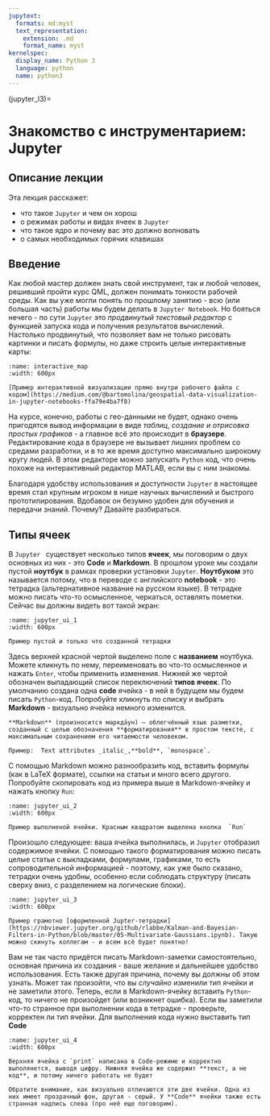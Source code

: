 ```yaml
---
jupytext:
  formats: md:myst
  text_representation:
    extension: .md
    format_name: myst
kernelspec:
  display_name: Python 3
  language: python
  name: python3
---
```


(jupyter_l3)=

# Знакомство с инструментарием: Jupyter

## Описание лекции

Эта лекция расскажет:

- что такое `Jupyter` и чем он хорош
- о режимах работы и видах ячеек в `Jupyter`
- что такое ядро и почему вас это должно волновать
- о самых необходимых горячих клавишах

## Введение

Как любой мастер должен знать свой инструмент, так и любой человек, решивший пройти курс QML, должен понимать тонкости рабочей среды. Как вы уже могли понять по прошлому занятию - всю (или большая часть) работы мы будем делать в `Jupyter Notebook`. Но бояться нечего - по сути `Jupyter` это _продвинутый текстовый редактор_ с функцией запуска кода и получения результатов вычислений.  Настолько продвинутый, что позволяет вам не только рисовать картинки и писать формулы, но даже строить целые интерактивные карты:

```{figure} /_static/pythonblock/jupyter_l3/interactive_map.gif
:name: interactive_map
:width: 600px

[Пример интерактивной визуализации прямо внутри рабочего файла с кодом](https://medium.com/@bartomolina/geospatial-data-visualization-in-jupyter-notebooks-ffa79e4ba7f8)
```

На курсе, конечно, работы с гео-данными не будет, однако очень пригодятся вывод информации в виде _таблиц_, _создание и отрисовка простых графиков_ - а главное всё это происходит в **браузере**. Редактирование кода в браузере не вызывает лишних проблем со средами разработки, и в то же время доступно максимально широкому кругу людей. В этом редакторе можно запускать `Python` код, что очень похоже на интерактивный редактор MATLAB, если вы с ним знакомы. 

Благодаря удобству использования и доступности `Jupyter` в настоящее время стал крупным игроком в нише научных вычислений и быстрого прототипирования. Вдобавок он безумно удобен для обучения и передачи знаний. Почему? Давайте разбираться.

## Типы ячеек
В `Jupyter ` существует несколько типов **ячеек**, мы поговорим о двух основных из них - это **Code** и **Markdown**.  В прошлом уроке мы создали пустой **ноутбук** в рамках проверки установки `Jupyter`. **Ноутбуком** это называется потому, что в переводе с английского **notebook** - это тетрадка (альтернативное название на русском языке). В тетрадке можно писать что-то осмысленное, черкаться, оставлять пометки. Сейчас вы должны видеть вот такой экран:

```{figure} /_static/pythonblock/jupyter_l3/jupyter_ui_1.png
:name: jupyter_ui_1
:width: 600px

Пример пустой и только что созданной тетрадки
```

Здесь верхней красной чертой выделено поле с **названием** ноутбука. Можете кликнуть по нему, переименовать во что-то осмысленное и нажать `Enter`, чтобы применить изменения. Нижней же чертой обозначен выпадающий список переключений **типов ячеек**. По умолчанию создана одна **code** ячейка - в ней в будущем мы будем писать `Python`-код. Попробуйте кликнуть по списку и выбрать **Markdown** - визуально ячейка немного изменится. 

```{Что такое Markdown?}
**Markdown** (произносится маркда́ун) — облегчённый язык разметки, созданный с целью обозначения **форматирования** в простом тексте, с максимальным сохранением его читаемости человеком. 

Пример:  Text attributes _italic_,**bold**, `monospace`.
```

С помощью Markdown можно разнообразить код, вставить формулы (как в LaTeX формате), ссылки на статьи и много всего другого. Попробуйте скопировать код из примера выше в Markdown-ячейку и нажать кнопку `Run`: 

```{figure} /_static/pythonblock/jupyter_l3/jupyter_ui_2.png
:name: jupyter_ui_2
:width: 600px

Пример выполненой ячейки. Красным квадратом выделена кнопка  `Run`
```

Произошло следующее: ваша ячейка выполнилась, и `Jupyter` отобразил содержимое ячейки. С помощью такого форматирования можно писать целые статьи с выкладками, формулами, графиками, то есть сопроводительной информацией - поэтому, как уже было сказано, тетрадки очень удобны, особенно если соблюдать структуру (писать сверху вниз, с разделением на логические блоки). 

```{figure} /_static/pythonblock/jupyter_l3/jupyter_ui_3.png
:name: jupyter_ui_3
:width: 600px

Пример грамотно [оформленной Jupter-тетрадки](https://nbviewer.jupyter.org/github/rlabbe/Kalman-and-Bayesian-Filters-in-Python/blob/master/05-Multivariate-Gaussians.ipynb). Такую можно скинуть коллегам - и всем всё будет понятно! 
```

Вам не так часто придётся писать Markdown-заметки самостоятельно, основная причина их создания - ваше желание и дальнейшее удобство использования. Есть также другая причина, почему вы должны об этом узнать. Может так произойти, что вы _случайно_ изменили тип ячейки и не заметили этого. Теперь, если в Markdown-ячейку вставить `Python`-код, то ничего не произойдет (или возникнет ошибка). Если вы заметили что-то странное при выполнении кода в тетрадке - проверьте, корректен ли тип ячейки. Для выполнения кода нужно выставить тип **Code**


```{figure} /_static/pythonblock/jupyter_l3/jupyter_ui_4.png
:name: jupyter_ui_4
:width: 600px

Верхняя ячейка с `print` написана в Code-режиме и корректно выполянется, выводя цифру. Нижняя ячейка же содержит **текст, а не код**, и потому ничего работать не будет
```

```{tip} Визуальное различие
Обратите внимание, как визуально отличаются эти две ячейки. Одна из них имеет прозрачный фон, другая - серый. У **Code** ячейки также есть странная надпись слева (про неё еще поговорим).
```